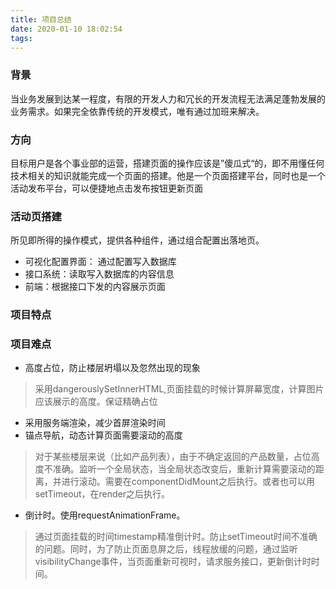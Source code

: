 ```yaml
---
title: 项目总结
date: 2020-01-10 18:02:54
tags:
---
```


### 背景
当业务发展到达某一程度，有限的开发人力和冗长的开发流程无法满足蓬勃发展的业务需求。如果完全依靠传统的开发模式，唯有通过加班来解决。

### 方向
目标用户是各个事业部的运营，搭建页面的操作应该是”傻瓜式“的，即不用懂任何技术相关的知识就能完成一个页面的搭建。他是一个页面搭建平台，同时也是一个活动发布平台，可以便捷地点击发布按钮更新页面

### 活动页搭建
所见即所得的操作模式，提供各种组件，通过组合配置出落地页。

- 可视化配置界面： 通过配置写入数据库
- 接口系统：读取写入数据库的内容信息
- 前端：根据接口下发的内容展示页面

### 项目特点

### 项目难点
- 高度占位，防止楼层坍塌以及忽然出现的现象
> 采用dangerouslySetInnerHTML,页面挂载的时候计算屏幕宽度，计算图片应该展示的高度。保证精确占位
- 采用服务端渲染，减少首屏渲染时间
- 锚点导航，动态计算页面需要滚动的高度
> 对于某些楼层来说（比如产品列表），由于不确定返回的产品数量，占位高度不准确。监听一个全局状态，当全局状态改变后，重新计算需要滚动的距离，并进行滚动。需要在componentDidMount之后执行。或者也可以用setTimeout，在render之后执行。
- 倒计时。使用requestAnimationFrame。
> 通过页面挂载的时间timestamp精准倒计时。防止setTimeout时间不准确的问题。同时，为了防止页面息屏之后，线程放缓的问题，通过监听visibilityChange事件，当页面重新可视时，请求服务接口，更新倒计时时间。
